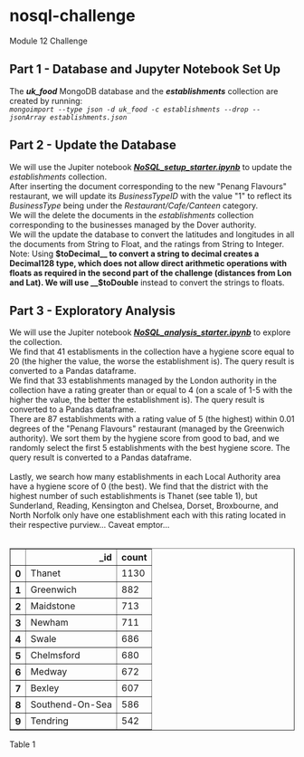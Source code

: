 # nosql-challenge
Module 12 Challenge
## Part 1 - Database and Jupyter Notebook Set Up ##
The <i>**uk_food**</i> MongoDB database and the <i>**establishments**</i> collection are created by running:<br>
<i>`mongoimport --type json -d uk_food -c establishments --drop --jsonArray establishments.json`</i>
<br>

## Part 2 - Update the Database ##
We will use the Jupiter notebook [<i>**NoSQL_setup_starter.ipynb**</i>](https://github.com/xoffvsg/nosql-challenge/blob/main/NoSQL_setup_starter.ipynb) to update the <i>establishments</i> collection.<br>
After inserting the document corresponding to the new "Penang Flavours" restaurant, we will update its _BusinessTypeID_ with the value "1" to reflect its <i>BusinessType</i> being under the  <i>Restaurant/Cafe/Canteen</i> category.<br>
We will the delete the documents in the <i>establishments</i> collection corresponding to the businesses managed by the Dover authority.<br>
We will the update the database to convert the latitudes and longitudes in all the documents from String to Float, and the ratings from String to Integer.<br>
Note: Using __$toDecimal__ to convert a string to decimal creates a Decimal128 type, which does not allow direct arithmetic operations with floats as required in the second part of the challenge (distances from Lon and Lat). We will use __$toDouble__ instead to convert the strings to floats.<br>

## Part 3 - Exploratory Analysis ##
We will use the Jupiter notebook [<i>**NoSQL_analysis_starter.ipynb**</i>](https://github.com/xoffvsg/nosql-challenge/blob/main/NoSQL_analysis_starter.ipynb) to explore the collection.<br>
We find that 41 establisments in the collection have a hygiene score equal to 20 (the higher the value, the worse the establishment is). The query result is converted to a Pandas dataframe.<br>
We find that 33 establishments managed by the London authority in the collection have a rating greater than or equal to 4 (on a scale of 1-5 with the higher the value, the better the establishment is). The query result is converted to a Pandas dataframe.<br>
There are 87 establishments with a rating value of 5 (the highest) within 0.01 degrees of the "Penang Flavours" restaurant (managed by the Greenwich authority). We sort them by the hygiene score from good to bad, and we randomly select the first 5 establishments with the best hygiene score. The query result is converted to a Pandas dataframe.<br>
<br>
Lastly, we search how many establishments in each Local Authority area have a hygiene score of 0 (the best). We find that the district with the highest number of such establishments is Thanet (see table 1), but Sunderland, Reading, Kensington and Chelsea, Dorset, Broxbourne, and North Norfolk only have one establishment each with this rating located in their respective purview... Caveat emptor...
<br><br>


<table border="1" class="dataframe">
  <thead>
    <tr style="text-align: right;">
      <th></th>
      <th>_id</th>
      <th>count</th>
    </tr>
  </thead>
  <tbody>
    <tr>
      <th>0</th>
      <td>Thanet</td>
      <td>1130</td>
    </tr>
    <tr>
      <th>1</th>
      <td>Greenwich</td>
      <td>882</td>
    </tr>
    <tr>
      <th>2</th>
      <td>Maidstone</td>
      <td>713</td>
    </tr>
    <tr>
      <th>3</th>
      <td>Newham</td>
      <td>711</td>
    </tr>
    <tr>
      <th>4</th>
      <td>Swale</td>
      <td>686</td>
    </tr>
    <tr>
      <th>5</th>
      <td>Chelmsford</td>
      <td>680</td>
    </tr>
    <tr>
      <th>6</th>
      <td>Medway</td>
      <td>672</td>
    </tr>
    <tr>
      <th>7</th>
      <td>Bexley</td>
      <td>607</td>
    </tr>
    <tr>
      <th>8</th>
      <td>Southend-On-Sea</td>
      <td>586</td>
    </tr>
    <tr>
      <th>9</th>
      <td>Tendring</td>
      <td>542</td>
    </tr>
  </tbody>
</table>
</div>
Table 1



